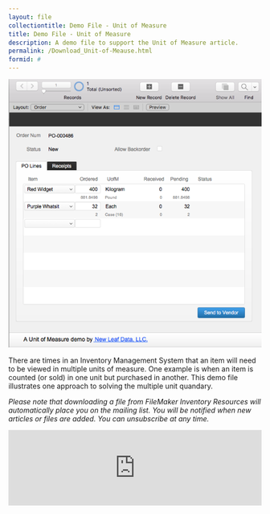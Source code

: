 ```yaml
---
layout: file
collectiontitle: Demo File - Unit of Measure
title: Demo File - Unit of Measure
description: A demo file to support the Unit of Measure article.
permalink: /Download_Unit-of-Meause.html
formid: #
---
```


![Order layout with multiple units of measure](../assets/images/fmp_demo_uofm.png)

There are times in an Inventory Management System that an item will need to be viewed in multiple units of measure.  One example is when an item is counted (or sold) in one unit but purchased in another. This demo file illustrates one approach to solving the multiple unit quandary.

*Please note that downloading a file from FileMaker Inventory Resources will automatically place you on the mailing list.  You will be notified when new articles or files are added.  You can unsubscribe at any time.* 

<iframe frameborder='0' style='width: 100%;' src='https://app.hatchbuck.com/OnlineForm/71001040686' scrolling='auto' onload='this.height=screen.height;'></iframe>
